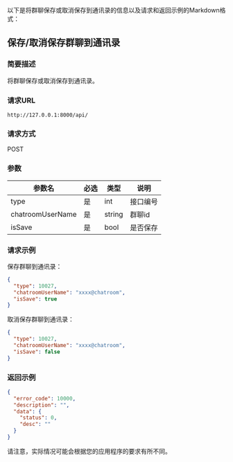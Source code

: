 以下是将群聊保存或取消保存到通讯录的信息以及请求和返回示例的Markdown格式：

## 保存/取消保存群聊到通讯录

### 简要描述

将群聊保存或取消保存到通讯录。

### 请求URL

```
http://127.0.0.1:8000/api/
```

### 请求方式

POST

### 参数

| 参数名           | 必选 | 类型   | 说明               |
| ---------------- | ---- | ------ | ------------------ |
| type             | 是   | int    | 接口编号           |
| chatroomUserName | 是   | string | 群聊id             |
| isSave           | 是   | bool   | 是否保存           |

### 请求示例

保存群聊到通讯录：

```json
{
  "type": 10027,
  "chatroomUserName": "xxxx@chatroom",
  "isSave": true
}
```

取消保存群聊到通讯录：

```json
{
  "type": 10027,
  "chatroomUserName": "xxxx@chatroom",
  "isSave": false
}
```

### 返回示例

```json
{
  "error_code": 10000,
  "description": "",
  "data": {
    "status": 0,
    "desc": ""
  }
}
```

请注意，实际情况可能会根据您的应用程序的要求有所不同。
